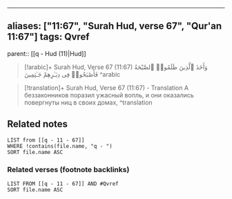 
---
aliases: ["11:67", "Surah Hud, verse 67", "Qur'an 11:67"]
tags: Qvref
---

parent:: [[q - Hud (11)|Hud]]

> [!arabic]+ Surah Hud, Verse 67 (11:67)
> <span class="quran-arabic">وَأَخَذَ ٱلَّذِينَ ظَلَمُوا۟ ٱلصَّيْحَةُ فَأَصْبَحُوا۟ فِى دِيَـٰرِهِمْ جَـٰثِمِينَ</span>
^arabic

> [!translation]+ Surah Hud, Verse 67 (11:67) - Translation
> А беззаконников поразил ужасный вопль, и они оказались повергнуты ниц в своих домах,
^translation



## Related notes
```dataview
LIST from [[q - 11 - 67]]
WHERE !contains(file.name, "q - ")
SORT file.name ASC
```

### Related verses (footnote backlinks)
```dataview
LIST FROM [[q - 11 - 67]] AND #Qvref
SORT file.name ASC
```

